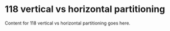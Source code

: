 # 118 vertical vs horizontal partitioning

Content for 118 vertical vs horizontal partitioning goes here.
